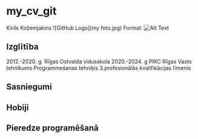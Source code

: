 # my_cv_git
Kirils Kožemjakins
![GitHub Logo](my foto.jpg)
Format: ![Alt Text](url)
## Izglītība
2012.-2020. g. Rīgas Ostvalda vidusskola
2020.-2024. g PIKC Rīgas Vasts tehnikums Programmešanas tehniķis 3.profesionālās kvalifikācijas līmenis



## Sasniegumi


## Hobiji


## Pieredze programēšanā